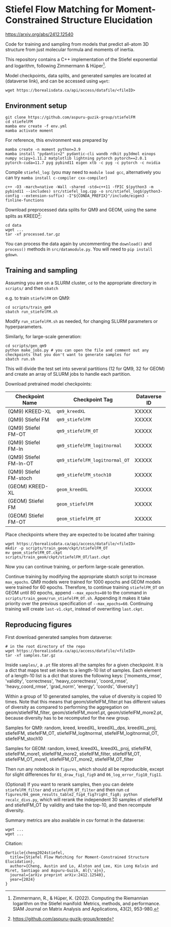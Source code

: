# Stiefel Flow Matching for Moment-Constrained Structure Elucidation

https://arxiv.org/abs/2412.12540

Code for training and sampling from models that predict all-atom 3D structure from just molecular formula and moments of inertia.

This repository contains a C++ implementation of the Stiefel exponential and logarithm, following Zimmermann & Hüper[^1].

Model checkpoints, data splits, and generated samples are located at (dataverse link), and can be accessed using `wget`:

```
wget https://borealisdata.ca/api/access/datafile/<fileID>
```


## Environment setup
```
git clone https://github.com/aspuru-guzik-group/stiefelFM
cd stiefelFM
mamba env create -f env.yml
mamba activate moment
```

For reference, this environment was prepared by
```
mamba create -n moment python=3.9
mamba install "pydantic<2" pydantic-cli wandb rdkit py3dmol einops numpy scipy=1.11.2 matplotlib lightning pytorch pytorch==2.0.1 pytorch-cuda=11.7 pyg pybind11 eigen xtb -c pyg -c pytorch -c nvidia
```

Compile `stiefel_log`: (you may need to `module load gcc`, alternatively you can try `mamba install c-compiler cxx-compiler`)
```
c++ -O3 -march=native -Wall -shared -std=c++11 -fPIC $(python3 -m pybind11 --includes) src/stiefel_log.cpp -o src/stiefel_log$(python3-config --extension-suffix) -I"${CONDA_PREFIX}"/include/eigen3 -finline-functions
```

Download preprocessed data splits for QM9 and GEOM, using the same splits as KREED[^2]:
```
cd data
wget ...
tar -xf processed.tar.gz
```
You can process the data again by uncommenting the `download()` and `process()` methods in `src/datamodule.py`. You will need to `pip install gdown`.

## Training and sampling

Assuming you are on a SLURM cluster, `cd` to the appropriate directory in `scripts/` and then `sbatch`

e.g. to train `stiefelFM` on QM9:
```
cd scripts/train_qm9
sbatch run_stiefelFM.sh
```
Modify `run_stiefelFM.sh` as needed, for changing SLURM parameters or hyperparameters.

Similarly, for large-scale generation:
```
cd scripts/gen_qm9
python make_jobs.py # you can open the file and comment out any checkpoints that you don't want to generate samples for
sbatch run.sh
```
This will divide the test set into several partitions (12 for QM9, 32 for GEOM) and create an array of SLURM jobs to handle each partition.


Download pretrained model checkpoints:

| Checkpoint Name            | Checkpoint Tag                  | Dataverse ID |
|----------------------------|---------------------------------|--------------|
| (QM9) KREED-XL             | `qm9_kreedXL`                   | XXXXX        |
| (QM9) Stiefel FM           | `qm9_stiefelFM`                 | XXXXX        |
| (QM9) Stiefel FM-OT        | `qm9_stiefelFM_OT`              | XXXXX        |
| (QM9) Stiefel FM-ln        | `qm9_stiefelFM_logitnormal`     | XXXXX        |
| (QM9) Stiefel FM-ln-OT     | `qm9_stiefelFM_logitnormal_OT`  | XXXXX        |
| (QM9) Stiefel FM-stoch     | `qm9_stiefelFM_stoch10`         | XXXXX        |
| (GEOM) KREED-XL            | `geom_kreedXL`                  | XXXXX        |
| (GEOM) Stiefel FM          | `geom_stiefelFM`                | XXXXX        |
| (GEOM) Stiefel FM-OT       | `geom_stiefelFM_OT`             | XXXXX        |

Place checkpoints where they are expected to be located after training:
```
wget https://borealisdata.ca/api/access/datafile/<fileID>
mkdir -p scripts/train_geom/ckpt/stiefelFM_OT
mv geom_stiefelFM_OT.ckpt scripts/train_geom/ckpt/stiefelFM_OT/last.ckpt
```
Now you can continue training, or perform large-scale generation.

Continue training by modifying the appropriate sbatch script to increase `max_epochs`. QM9 models were trained for 1000 epochs and GEOM models were trained for 60 epochs. Therefore, to continue training `stiefelFM_OT` on GEOM until 80 epochs, append `--max_epochs=80` to the command in `scripts/train_geom/run_stiefelFM_OT.sh`. Appending it makes it take priority over the previous specification of `--max_epochs=60`. Continuing training will create `last-v1.ckpt`, instead of overwriting `last.ckpt`.

## Reproducing figures
First download generated samples from dataverse:
```
# in the root directory of the repo
wget https://borealisdata.ca/api/access/datafile/<fileID>
tar -xf samples.tar.gz
```

Inside `samples/`, a `.pt` file stores all the samples for a given checkpoint. It is a dict that maps test set index to a length-10 list of samples. Each element of a length-10 list is a dict that stores the following keys:
['moments_rmse', 'validity', 'correctness', 'heavy_correctness', 'coord_rmse', 'heavy_coord_rmse', 'grad_norm', 'energy', 'coords', 'diversity']

Within a group of 10 generated samples, the value of diversity is copied 10 times. Note that this means that geom/stiefelFM_filter.pt has different values of diversity as compared to performing the aggregation on geom/stiefelFM_filter, geom/stiefelFM_more1.pt, geom/stiefelFM_more2.pt, because diversity has to be recomputed for the new group.

Samples for QM9: random, kreed, kreedXL, kreedXL_dps, kreedXL_proj, stiefelFM, stiefelFM_OT, stiefelFM_logitnormal, stiefelFM_logitnormal_OT, stiefelFM_stoch10

Samples for GEOM: random, kreed, kreedXL, kreedXL_proj, stiefelFM, stiefelFM_more1, stiefelFM_more2, stiefelFM_filter, stiefelFM_OT, stiefelFM_OT_more1, stiefelFM_OT_more2, stiefelFM_OT_filter

Then run any notebook in `figures`, which should all be reproducible, except for slight differences for `01_draw_fig1_fig9` and `06_log_error_fig10_fig11`.

(Optional) If you want to rerank samples, then you can delete `stiefelFM_filter` and `stiefelFM_OT_filter` and then run `cd figures/04_geom_results_table2_fig4_fig7right_fig8; python recalc_divs.py`, which will rerank the independent 30 samples of stiefelFM and stiefelFM_OT by validity and take the top-10, and then recompute diversity.

Summary metrics are also available in csv format in the dataverse:
```
wget ...
wget ...
```


[^1]: Zimmermann, R., & Hüper, K. (2022). Computing the Riemannian logarithm on the Stiefel manifold: Metrics, methods, and performance. SIAM Journal on Matrix Analysis and Applications, 43(2), 953-980.

[^2]: https://github.com/aspuru-guzik-group/kreed

Citation:
```
@article{cheng2024stiefel,
  title={Stiefel Flow Matching for Moment-Constrained Structure Elucidation},
  author={Cheng, Austin and Lo, Alston and Lee, Kin Long Kelvin and Miret, Santiago and Aspuru-Guzik, Al{\'a}n},
  journal={arXiv preprint arXiv:2412.12540},
  year={2024}
}
```
